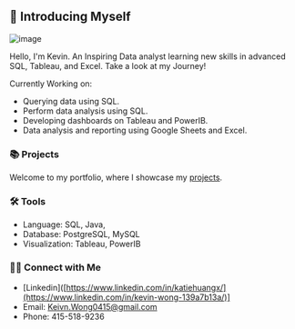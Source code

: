 ## 🙋 Introducing Myself

![image](https://github.com/KevinWongSF/KevinWongSF/assets/136656858/bcee380f-b105-4b6f-b209-47a222ec4847)

Hello, I'm Kevin. An Inspiring Data analyst learning new skills in advanced SQL, Tableau, and Excel. Take a look at my Journey!

Currently Working on:
- Querying data using SQL.
- Perform data analysis using SQL.
- Developing dashboards on Tableau and PowerIB.
- Data analysis and reporting using Google Sheets and Excel.

### 📚 Projects

Welcome to my portfolio, where I showcase my [projects](https://github.com/KevKevWong/PortfolioProjects).

### 🛠️ Tools

- Language: SQL, Java,
- Database: PostgreSQL, MySQL
- Visualization: Tableau, PowerIB

### 👋🏻 Connect with Me

- [Linkedin]([https://www.linkedin.com/in/katiehuangx/](https://www.linkedin.com/in/kevin-wong-139a7b13a/)]
- Email: Keivn.Wong0415@gmail.com
- Phone: 415-518-9236
